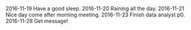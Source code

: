 2016-11-19 Have a good sleep.
2016-11-20 Raining all the day.
2016-11-21 Nice day come after morning meeting.
2016-11-23 Finish data analyst p0.
2016-11-28 Get message!
